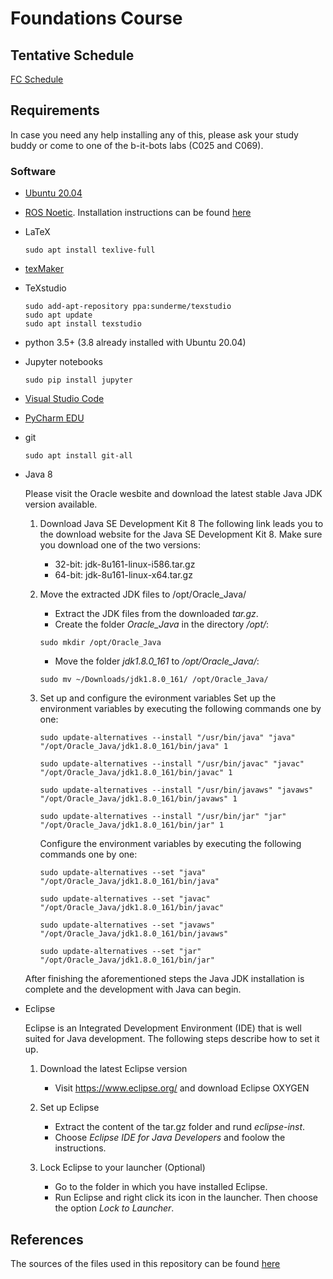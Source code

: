 # Foundations Course

## Tentative Schedule
[FC Schedule](https://docs.google.com/spreadsheets/d/1LsfJWwRvhkPgQox0MIep3S6L5Wi7NF0fC4IZSB0zUDQ/edit?usp=sharing)

## Requirements
In case you need any help installing any of this, please ask your study buddy or come to one of the b-it-bots labs (C025 and C069).

### Software
*   [Ubuntu 20.04](https://releases.ubuntu.com/20.04/)
*   [ROS Noetic](http://wiki.ros.org/noetic/Installation/Ubuntu). Installation instructions can be found [here](https://github.com/mas-group/foundations_course/tree/master/content/ros/ROS%20Installation)
*   LaTeX

    ```
    sudo apt install texlive-full

    ```

*   [texMaker](http://www.xm1math.net/texmaker/index.html)

*   TeXstudio

    ```
    sudo add-apt-repository ppa:sunderme/texstudio
    sudo apt update
    sudo apt install texstudio
    ```

*   python 3.5+ (3.8 already installed with Ubuntu 20.04)

*   Jupyter notebooks

    ```
    sudo pip install jupyter
    ```

*   [Visual Studio Code](https://code.visualstudio.com/docs/setup/linux#_debian-and-ubuntu-based-distributions)

*   [PyCharm EDU](https://www.jetbrains.com/pycharm-edu/download/#section=linux)

* git

    ```
    sudo apt install git-all
    ```

* Java 8

    Please visit the Oracle wesbite and download the latest stable Java JDK version available.

    1. Download Java SE Development Kit 8
        The following link leads you to the download website for the Java SE Development Kit 8. Make sure you download one of the two versions:
        - 32-bit: jdk-8u161-linux-i586.tar.gz
        - 64-bit: jdk-8u161-linux-x64.tar.gz

    2. Move the extracted JDK files to /opt/Oracle_Java/
        - Extract the JDK files from the downloaded *tar.gz*.
        - Create the folder *Oracle_Java* in the directory */opt/*:
        ```
        sudo mkdir /opt/Oracle_Java
        ```
        - Move the folder *jdk1.8.0_161* to */opt/Oracle_Java/*:
        ```
        sudo mv ~/Downloads/jdk1.8.0_161/ /opt/Oracle_Java/
        ```

    3. Set up and configure the evironment variables
        Set up the environment variables by executing the following commands one by one:
        ```
        sudo update-alternatives --install "/usr/bin/java" "java" "/opt/Oracle_Java/jdk1.8.0_161/bin/java" 1

        sudo update-alternatives --install "/usr/bin/javac" "javac" "/opt/Oracle_Java/jdk1.8.0_161/bin/javac" 1

        sudo update-alternatives --install "/usr/bin/javaws" "javaws" "/opt/Oracle_Java/jdk1.8.0_161/bin/javaws" 1

        sudo update-alternatives --install "/usr/bin/jar" "jar" "/opt/Oracle_Java/jdk1.8.0_161/bin/jar" 1
        ```

        Configure the environment variables by executing the following commands one by one:
        ```
        sudo update-alternatives --set "java" "/opt/Oracle_Java/jdk1.8.0_161/bin/java"

        sudo update-alternatives --set "javac" "/opt/Oracle_Java/jdk1.8.0_161/bin/javac"

        sudo update-alternatives --set "javaws" "/opt/Oracle_Java/jdk1.8.0_161/bin/javaws"

        sudo update-alternatives --set "jar" "/opt/Oracle_Java/jdk1.8.0_161/bin/jar"
        ```

    After finishing the aforementioned steps the Java JDK installation is complete and the development with Java can begin.

* Eclipse

    Eclipse is an Integrated Development Environment (IDE) that is  well suited for Java development. The following steps describe how to set it up.

    1. Download the latest Eclipse version
        - Visit https://www.eclipse.org/ and download Eclipse OXYGEN

    2. Set up Eclipse
        - Extract the content of the tar.gz folder and rund _eclipse-inst_.
        - Choose _Eclipse IDE for Java Developers_ and foolow the instructions.

    3. Lock Eclipse to your launcher (Optional)
        - Go to the folder in which you have installed Eclipse.
        - Run Eclipse and right click its icon in the launcher. Then choose the option _Lock to Launcher_.

## References
The sources of the files used in this repository can be found [here](https://github.com/mas-group/foundations_course/wiki/References)
